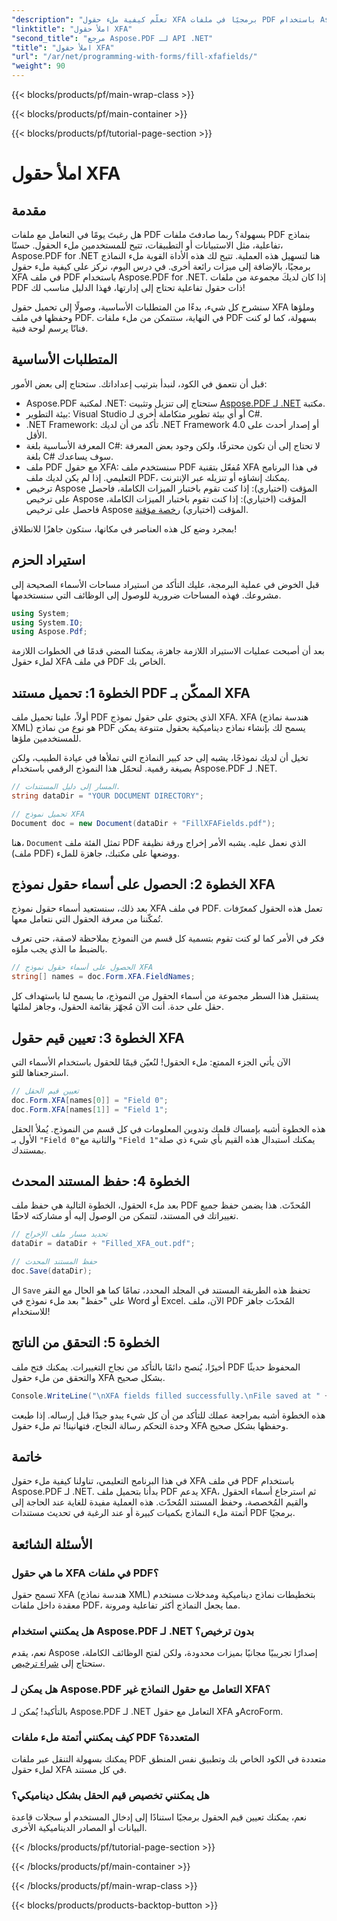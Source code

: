 ```yaml
---
"description": "تعلّم كيفية ملء حقول XFA برمجيًا في ملفات PDF باستخدام Aspose.PDF لـ .NET من خلال هذا البرنامج التعليمي خطوة بخطوة. اكتشف أدوات معالجة PDF بسيطة وفعالة."
"linktitle": "املأ حقول XFA"
"second_title": "مرجع Aspose.PDF لـ API .NET"
"title": "املأ حقول XFA"
"url": "/ar/net/programming-with-forms/fill-xfafields/"
"weight": 90
---
```


{{< blocks/products/pf/main-wrap-class >}}

{{< blocks/products/pf/main-container >}}

{{< blocks/products/pf/tutorial-page-section >}}

# املأ حقول XFA

## مقدمة

هل رغبتَ يومًا في التعامل مع ملفات PDF بسهولة؟ ربما صادفتَ ملفات PDF بنماذج تفاعلية، مثل الاستبيانات أو التطبيقات، تتيح للمستخدمين ملء الحقول. حسنًا، Aspose.PDF for .NET هنا لتسهيل هذه العملية. تتيح لك هذه الأداة القوية ملء النماذج برمجيًا، بالإضافة إلى ميزات رائعة أخرى. في درس اليوم، نركز على كيفية ملء حقول XFA في ملف PDF باستخدام Aspose.PDF for .NET. إذا كان لديكَ مجموعة من ملفات PDF ذات حقول تفاعلية تحتاج إلى إدارتها، فهذا الدليل مناسب لك!

سنشرح كل شيء، بدءًا من المتطلبات الأساسية، وصولًا إلى تحميل حقول XFA وملؤها وحفظها في ملف PDF. في النهاية، ستتمكن من ملء ملفات PDF بسهولة، كما لو كنت فنانًا يرسم لوحة فنية.

## المتطلبات الأساسية

قبل أن نتعمق في الكود، لنبدأ بترتيب إعداداتك. ستحتاج إلى بعض الأمور:

- Aspose.PDF لمكتبة .NET: ستحتاج إلى تنزيل وتثبيت [Aspose.PDF لـ .NET](https://releases.aspose.com/pdf/net/) مكتبة.
- بيئة التطوير: Visual Studio أو أي بيئة تطوير متكاملة أخرى لـ C#.
- .NET Framework: تأكد من أن لديك .NET Framework 4.0 أو إصدار أحدث على الأقل.
- المعرفة الأساسية بلغة C#: لا تحتاج إلى أن تكون محترفًا، ولكن وجود بعض المعرفة بلغة C# سوف يساعدك.
- ملف PDF مع حقول XFA: سنستخدم ملف PDF مُفعّل بتقنية XFA في هذا البرنامج التعليمي. إذا لم يكن لديك ملف PDF، يمكنك إنشاؤه أو تنزيله عبر الإنترنت.
- ترخيص Aspose المؤقت (اختياري): إذا كنت تقوم باختبار الميزات الكاملة، فاحصل على ترخيص Aspose المؤقت (اختياري): إذا كنت تقوم باختبار الميزات الكاملة، فاحصل على ترخيص Aspose المؤقت (اختياري) [رخصة مؤقتة](https://purchase.aspose.com/temporary-license/).

بمجرد وضع كل هذه العناصر في مكانها، ستكون جاهزًا للانطلاق!

## استيراد الحزم

قبل الخوض في عملية البرمجة، عليك التأكد من استيراد مساحات الأسماء الصحيحة إلى مشروعك. فهذه المساحات ضرورية للوصول إلى الوظائف التي سنستخدمها.

```csharp
using System;
using System.IO;
using Aspose.Pdf;
```

بعد أن أصبحت عمليات الاستيراد اللازمة جاهزة، يمكننا المضي قدمًا في الخطوات اللازمة لملء حقول XFA في ملف PDF الخاص بك.

## الخطوة 1: تحميل مستند PDF الممكّن بـ XFA

أولاً، علينا تحميل ملف PDF الذي يحتوي على حقول نموذج XFA. XFA (هندسة نماذج XML) هو نوع من نماذج PDF يسمح لك بإنشاء نماذج ديناميكية بحقول متنوعة يمكن للمستخدمين ملؤها.

تخيل أن لديك نموذجًا، يشبه إلى حد كبير النماذج التي تملأها في عيادة الطبيب، ولكن بصيغة رقمية. لنحمّل هذا النموذج الرقمي باستخدام Aspose.PDF لـ .NET.

```csharp
// المسار إلى دليل المستندات.
string dataDir = "YOUR DOCUMENT DIRECTORY";

// تحميل نموذج XFA
Document doc = new Document(dataDir + "FillXFAFields.pdf");
```

هنا، `Document` تمثل الفئة ملف PDF الذي نعمل عليه. يشبه الأمر إخراج ورقة نظيفة (ملف PDF) ووضعها على مكتبك، جاهزة للملء.

## الخطوة 2: الحصول على أسماء حقول نموذج XFA

بعد ذلك، سنستعيد أسماء حقول نموذج XFA في ملف PDF. تعمل هذه الحقول كمعرّفات تُمكّننا من معرفة الحقول التي نتعامل معها.

فكر في الأمر كما لو كنت تقوم بتسمية كل قسم من النموذج بملاحظة لاصقة، حتى تعرف بالضبط ما الذي يجب ملؤه.

```csharp
// الحصول على أسماء حقول نموذج XFA
string[] names = doc.Form.XFA.FieldNames;
```

يستقبل هذا السطر مجموعة من أسماء الحقول من النموذج، ما يسمح لنا باستهداف كل حقل على حدة. أنت الآن مُجهّز بقائمة الحقول، وجاهز لملئها.

## الخطوة 3: تعيين قيم حقول XFA

الآن يأتي الجزء الممتع: ملء الحقول! لنُعيّن قيمًا للحقول باستخدام الأسماء التي استرجعناها للتو.

```csharp
// تعيين قيم الحقل
doc.Form.XFA[names[0]] = "Field 0";
doc.Form.XFA[names[1]] = "Field 1";
```

هذه الخطوة أشبه بإمساك قلمك وتدوين المعلومات في كل قسم من النموذج. يُملأ الحقل الأول بـ `"Field 0"`والثانية مع `"Field 1"`يمكنك استبدال هذه القيم بأي شيء ذي صلة بمستندك.

## الخطوة 4: حفظ المستند المحدث

بعد ملء الحقول، الخطوة التالية هي حفظ ملف PDF المُحدّث. هذا يضمن حفظ جميع تغييراتك في المستند، لتتمكن من الوصول إليه أو مشاركته لاحقًا.

```csharp
// تحديد مسار ملف الإخراج
dataDir = dataDir + "Filled_XFA_out.pdf";

// حفظ المستند المحدث
doc.Save(dataDir);
```

ال `Save` تحفظ هذه الطريقة المستند في المجلد المحدد، تمامًا كما هو الحال مع النقر على "حفظ" بعد ملء نموذج في Word أو Excel. الآن، ملف PDF المُحدّث جاهز للاستخدام!

## الخطوة 5: التحقق من الناتج

أخيرًا، يُنصح دائمًا بالتأكد من نجاح التغييرات. يمكنك فتح ملف PDF المحفوظ حديثًا والتحقق من ملء حقول XFA بشكل صحيح.

```csharp
Console.WriteLine("\nXFA fields filled successfully.\nFile saved at " + dataDir);
```

هذه الخطوة أشبه بمراجعة عملك للتأكد من أن كل شيء يبدو جيدًا قبل إرساله. إذا طبعت وحدة التحكم رسالة النجاح، فتهانينا! تم ملء حقول XFA وحفظها بشكل صحيح.

## خاتمة

في هذا البرنامج التعليمي، تناولنا كيفية ملء حقول XFA في ملف PDF باستخدام Aspose.PDF لـ .NET. بدأنا بتحميل ملف PDF يدعم XFA، ثم استرجاع أسماء الحقول والقيم المُخصصة، وحفظ المستند المُحدّث. هذه العملية مفيدة للغاية عند الحاجة إلى أتمتة ملء النماذج بكميات كبيرة أو عند الرغبة في تحديث مستندات PDF برمجيًا.

## الأسئلة الشائعة

### ما هي حقول XFA في ملفات PDF؟
تسمح حقول XFA (هندسة نماذج XML) بتخطيطات نماذج ديناميكية ومدخلات مستخدم معقدة داخل ملفات PDF، مما يجعل النماذج أكثر تفاعلية ومرونة.

### هل يمكنني استخدام Aspose.PDF لـ .NET بدون ترخيص؟
نعم، يقدم Aspose إصدارًا تجريبيًا مجانيًا بميزات محدودة، ولكن لفتح الوظائف الكاملة، ستحتاج إلى [شراء ترخيص](https://purchase.aspose.com/buy).

### هل يمكن لـ Aspose.PDF التعامل مع حقول النماذج غير XFA؟
بالتأكيد! يُمكن لـ Aspose.PDF لـ .NET التعامل مع حقول XFA وAcroForm.

### كيف يمكنني أتمتة ملء ملفات PDF المتعددة؟
يمكنك بسهولة التنقل عبر ملفات PDF متعددة في الكود الخاص بك وتطبيق نفس المنطق لملء حقول XFA في كل مستند.

### هل يمكنني تخصيص قيم الحقل بشكل ديناميكي؟
نعم، يمكنك تعيين قيم الحقول برمجيًا استنادًا إلى إدخال المستخدم أو سجلات قاعدة البيانات أو المصادر الديناميكية الأخرى.

{{< /blocks/products/pf/tutorial-page-section >}}

{{< /blocks/products/pf/main-container >}}

{{< /blocks/products/pf/main-wrap-class >}}

{{< blocks/products/products-backtop-button >}}